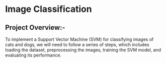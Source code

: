 # Image Classification
## Project Overview:-
To implement a Support Vector Machine (SVM) for classifying images of cats and dogs, we will need to follow a series of steps, which includes loading the dataset, preprocessing the images, training the SVM model, and evaluating its performance.





